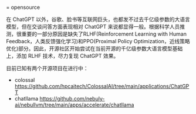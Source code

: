= opensource

在 ChatGPT 以外，谷歌、脸书等互联网巨头，也都发不过去千亿级参数的大语言模型，但在交谈问答方面表现相对 ChatGPT 来说都显得一般。根据科学人员推测，很重要的一部分原因是缺失了RLHF(Reinforcement Learning with Human Feedback，人类反馈强化学习)和PPO(Proximal Policy Optimization，近线策略优化)部分。因此，开源社区开始尝试在当前开源的千亿级参数大语言模型基础上，添加 RLHF 技术，尽力复现 ChatGPT 效果。

目前已知有两个开源项目在进行中：

* colossal <https://github.com/hpcaitech/ColossalAI/tree/main/applications/ChatGPT>
* chatllama <https://github.com/nebuly-ai/nebullvm/tree/main/apps/accelerate/chatllama>
